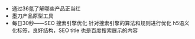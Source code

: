- 通过36氪了解哪些产品正当红
- 墨刀产品原型工具
- 每日30秒——SEO 
    搜索引擎优化
    针对搜索引擎的算法和规则进行优化
    h5语义化标签，良好结构，SEO
    title 也是百度搜索展示的内容
